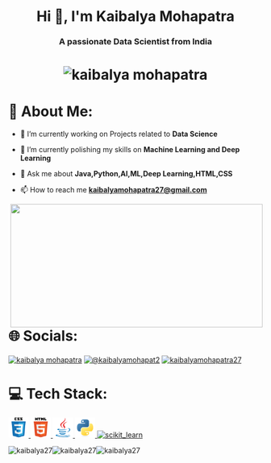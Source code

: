 <h1 align="center">Hi 👋, I'm Kaibalya Mohapatra</h1>
<h3 align="center">A passionate Data Scientist from India</h3>
<h1 align="center"><img src="https://camo.githubusercontent.com/57fa48284a010d95230eca56ca861b51ba47faa70c06dab4ddd75edb6c149cd3/68747470733a2f2f692e70696e696d672e636f6d2f6f726967696e616c732f66612f64612f61632f66616461616363626534326265373633393362333431303137623733353336372e676966" alt="kaibalya mohapatra" height="250" width="350" /></h1>
<h1 align="left">💫 About Me:</h1>

- 🔭 I’m currently working on Projects related to **Data Science**

- 🌱 I’m currently polishing my skills on **Machine Learning and Deep Learning**

- 💬 Ask me about **Java,Python,AI,ML,Deep Learning,HTML,CSS**

- 📫 How to reach me **kaibalyamohapatra27@gmail.com**

<p><img align="right" src="https://camo.githubusercontent.com/943efdc43367d89087f1cf55384537f2dc888fcccbdc8e33538ed461bb634c3e/68747470733a2f2f692e70696e696d672e636f6d2f6f726967696e616c732f63342f39352f31342f63343935313433633939663638626439653563313631383832323136653964372e676966"height=245 width="500" /></p>

<h1 align="left">🌐 Socials:</h1>
<p align="left">
<a href="https://linkedin.com/in/kaibalyamohapatra" target="blank"><img align="center" src="https://camo.githubusercontent.com/d94940866c98cb4fca5783c4e8ac95776d2f52df6bbf3d5ab9e30d76836f30ae/68747470733a2f2f696d672e736869656c64732e696f2f62616467652f4c696e6b6564496e2d2532333030373742352e7376673f6c6f676f3d6c696e6b6564696e266c6f676f436f6c6f723d7768697465" alt="kaibalya mohapatra" height="30" width="100" /></a>
<a href="https://www.hackerrank.com/@kaibalyamohapat2" target="blank"><img align="center" src="https://camo.githubusercontent.com/36f4cd20b3907b0364a481251d14ff9b024186f6f19be4508c025040d0155bd7/68747470733a2f2f69302e77702e636f6d2f6772616473696e67616d65732e636f6d2f77702d636f6e74656e742f75706c6f6164732f323031362f30352f3835363737315f3636383232343035333139373834315f313934333639393030395f6f2e706e67" alt="@kaibalyamohapat2" height="30" width="100" /></a>
<a href="https://www.leetcode.com/kaibalyamohapatra27" target="blank"><img align="center" src="https://cdn.icon-icons.com/icons2/2530/PNG/512/leetcode_button_icon_151892.png" alt="kaibalyamohapatra27" height="30" width="100" /></a>
</p>

<h1 align="left">💻 Tech Stack:</h1>
<p align="left"> <a href="https://www.w3schools.com/css/" target="_blank" rel="noreferrer"> <img src="https://raw.githubusercontent.com/devicons/devicon/master/icons/css3/css3-original-wordmark.svg" alt="css3" width="40" height="40"/> </a> <a href="https://www.w3.org/html/" target="_blank" rel="noreferrer"> <img src="https://raw.githubusercontent.com/devicons/devicon/master/icons/html5/html5-original-wordmark.svg" alt="html5" width="40" height="40"/> </a> <a href="https://www.java.com" target="_blank" rel="noreferrer"> <img src="https://raw.githubusercontent.com/devicons/devicon/master/icons/java/java-original.svg" alt="java" width="40" height="40"/> </a> <a href="https://www.python.org" target="_blank" rel="noreferrer"> <img src="https://raw.githubusercontent.com/devicons/devicon/master/icons/python/python-original.svg" alt="python" width="40" height="40"/> </a> <a href="https://scikit-learn.org/" target="_blank" rel="noreferrer"> <img src="https://upload.wikimedia.org/wikipedia/commons/0/05/Scikit_learn_logo_small.svg" alt="scikit_learn" width="40" height="40"/> </a> </p>

<p><img align="left" src="https://github-readme-stats.vercel.app/api?username=kaibalya27&show_icons=true&locale=en" alt="kaibalya27" /></p>

<p><img align="left" src="https://github-readme-streak-stats.herokuapp.com/?user=kaibalya27&" alt="kaibalya27" /></p>

<p><img align="left" src="https://github-readme-stats.vercel.app/api/top-langs?username=kaibalya27&show_icons=true&locale=en&layout=compact" alt="kaibalya27" /></p>



<!---
Kaibalya27/Kaibalya27 is a ✨ special ✨ repository because its `README.md` (this file) appears on your GitHub profile.
You can click the Preview link to take a look at your changes.
--->

